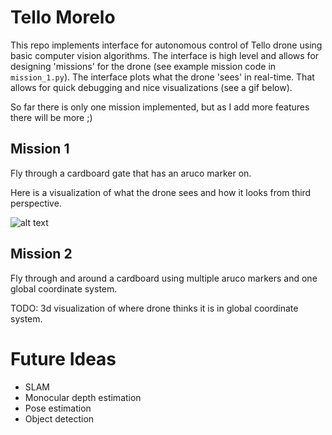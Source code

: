 # Tello Morelo
This repo implements interface for autonomous control of Tello drone using basic computer vision algorithms.
The interface is high level and allows for designing 'missions' for the drone (see example mission code in `mission_1.py`).
The interface plots what the drone 'sees' in real-time. That allows for quick debugging and nice visualizations (see a gif below).

So far there is only one mission implemented, but as I add more features there will be more ;)

## Mission 1
Fly through a cardboard gate that has an aruco marker on. 

Here is a visualization of what the drone sees and how it looks from third perspective.


![alt text](./gifs/tello_flying_through_gate.gif)

## Mission 2
Fly through and around a cardboard using multiple aruco markers and one
global coordinate system.


TODO: 3d visualization of where drone thinks it is in global coordinate system.

# Future Ideas
- SLAM
- Monocular depth estimation
- Pose estimation
- Object detection
